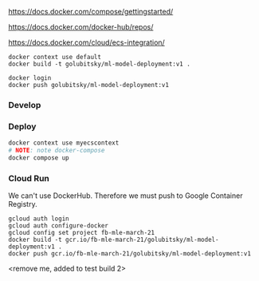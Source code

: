 https://docs.docker.com/compose/gettingstarted/

https://docs.docker.com/docker-hub/repos/

https://docs.docker.com/cloud/ecs-integration/

```
docker context use default
docker build -t golubitsky/ml-model-deployment:v1 .
```

```
docker login
docker push golubitsky/ml-model-deployment:v1
```


### Develop


### Deploy

```sh
docker context use myecscontext
# NOTE: note docker-compose
docker compose up
```

### Cloud Run

We can't use DockerHub. Therefore we must push to Google Container Registry.


```
gcloud auth login
gcloud auth configure-docker
gcloud config set project fb-mle-march-21
docker build -t gcr.io/fb-mle-march-21/golubitsky/ml-model-deployment:v1 .
docker push gcr.io/fb-mle-march-21/golubitsky/ml-model-deployment:v1
```

<remove me, added to test build 2>